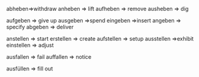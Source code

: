 abheben=>withdraw
anheben => lift
aufheben => remove
ausheben => dig


aufgeben => give up
ausgeben =>spend
eingeben =>insert
angeben => specify
abgeben => deliver

anstellen => start
erstellen => create
aufstellen => setup
ausstellen =>exhibit
einstellen => adjust

ausfallen => fail
auffallen => notice

ausfüllen => fill out